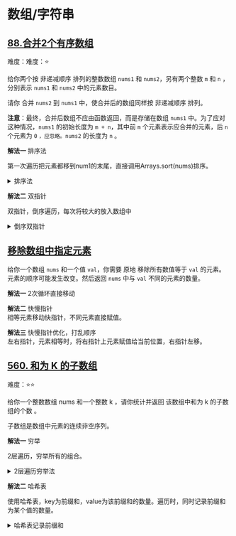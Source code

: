 # 数组/字符串

## [88.合并2个有序数组](https://leetcode.cn/problems/merge-sorted-array/description)

难度：难度：⭐️

给你两个按 非递减顺序 排列的整数数组 `nums1` 和 `nums2`，另有两个整数 `m` 和 `n` ，分别表示 `nums1` 和 `nums2` 中的元素数目。

请你 合并 `nums2` 到 `nums1` 中，使合并后的数组同样按 非递减顺序 排列。

**注意**：最终，合并后数组不应由函数返回，而是存储在数组 `nums1` 中。为了应对这种情况，`nums1` 的初始长度为 `m + n`，其中前 `m` 个元素表示应合并的元素，后 `n` 个元素为 `0` `，应忽略。nums2` 的长度为 `n` 。

**解法一**  排序法 

第一次遍历把元素都移到num1的末尾，直接调用Arrays.sort(nums)排序。

<details>
  <summary>排序法</summary>
  ```java
    public void merge(int[] nums1, int m, int[] nums2, int n) {
        for (int i = 0; i < n; i++) {
            nums1[m + i] = nums2[i];
        }
        Arrays.sort(nums1);
    }
  ```
</details>

**解法二**  双指针

双指针，倒序遍历，每次将较大的放入数组中

<details>
  <summary>倒序双指针</summary>
  ```java
    public void merge(int[] nums1, int m, int[] nums2, int n) {
        for (int i = m + n - 1; i >= 0; i--) {
            if (n == 0) {
                break;
            }
            if (m > 0 && nums1[m - 1] > nums2[n - 1]) {
                nums1[i] = nums1[m - 1];
                m--;
            } else {
                nums1[i] = nums2[n - 1];
                n--;
            }
        }
    }
  ```
</details>

## [移除数组中指定元素](https://leetcode.cn/problems/remove-element/description/)

给你一个数组 `nums` 和一个值 `val`，你需要 原地 移除所有数值等于 `val` 的元素。元素的顺序可能发生改变。然后返回 `nums` 中与 `val` 不同的元素的数量。

**解法一** 2次循环直接移动  

**解法二**  快慢指针  
相等元素移动快指针，不同元素直接赋值。  

**解法三**  快慢指针优化，打乱顺序  
左右指针，元素相等时，将右指针上元素赋值给当前位置，右指针左移。

## [560. 和为 K 的子数组](https://leetcode.cn/problems/subarray-sum-equals-k)

难度：⭐️⭐️

给你一个整数数组 nums 和一个整数 k ，请你统计并返回 该数组中和为 k 的子数组的个数 。

子数组是数组中元素的连续非空序列。

**解法一** 穷举

2层遍历，穷举所有的组合。

<details>
  <summary>2层遍历穷举法</summary>
  ```Java
  public int subarraySum(int[] nums, int k) {
        int ret = 0;
        for (int i = 0; i < nums.length; i++) {
            int sum = 0;
            for (int j = i; j < nums.length; j++) {
                sum += nums[j];
                if (sum == k) {
                    ret++;
                }
            }
        }
        return ret;
    }
  ```

</details>


**解法二** 哈希表  

使用哈希表，key为前缀和，value为该前缀和的数量。遍历时，同时记录前缀和为某个值的数量。

<details>
  <summary>哈希表记录前缀和</summary>
  ```Java
  public int subarraySum(int[] nums, int k) {
        // <sum, count>
        Map<Integer, Integer> map = new HashMap<>();
        map.put(0, 1);
        int count = 0;
        int sum = 0;
        for (int i = 0; i < nums.length; i++) {
            sum += nums[i];
            if (map.containsKey(sum - k)) {
                count += map.get(sum - k);
            }
            map.put(sum, map.getOrDefault(sum, 0) + 1);
        }
        return count;
    }
  ```

</details>